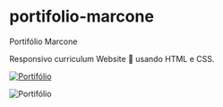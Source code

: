 # portifolio-marcone

Portifólio Marcone

Responsivo curriculum Website 📄 usando HTML e CSS. 


<a target="_blank" rel="noopener noreferrer" href="https://user-images.githubusercontent.com/91090422/173122852-08fd8a71-e42f-42a6-987d-38969c958c79.png"><img src="https://user-images.githubusercontent.com/91090422/173122852-08fd8a71-e42f-42a6-987d-38969c958c79.png" alt="Portifólio" style="max-width: 100%;"></a>


![Portifólio](/Preview.png)

